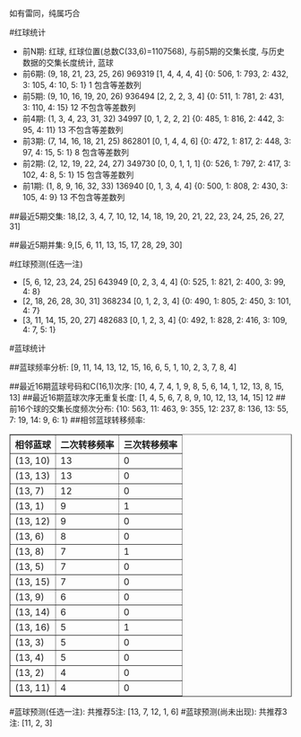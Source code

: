 <!-- 
.. title: 双色球2015109期(2015-09-17)数据分析报告
.. slug: slott-2015109-2015-09-17-report
.. date: 2015-09-18 08:00:00 UTC+08:00
.. tags: Lottery
.. link: 
.. description: 
.. type: text
-->

如有雷同，纯属巧合

<!-- TEASER_END-->

#红球统计

- 前N期: 红球, 红球位置(总数C(33,6)=1107568), 与前5期的交集长度, 与历史数据的交集长度统计, 蓝球
- 前6期: (9, 18, 21, 23, 25, 26) 969319 [1, 4, 4, 4, 4] {0: 506, 1: 793, 2: 432, 3: 105, 4: 10, 5: 1} 1 包含等差数列
- 前5期: (9, 10, 16, 19, 20, 26) 936494 [2, 2, 2, 3, 4] {0: 511, 1: 781, 2: 431, 3: 110, 4: 15} 12 不包含等差数列
- 前4期: (1, 3, 4, 23, 31, 32) 34997 [0, 1, 2, 2, 2] {0: 485, 1: 816, 2: 442, 3: 95, 4: 11} 13 不包含等差数列
- 前3期: (7, 14, 16, 18, 21, 25) 862801 [0, 1, 4, 4, 6] {0: 472, 1: 817, 2: 448, 3: 97, 4: 15, 5: 1} 8 包含等差数列
- 前2期: (2, 12, 19, 22, 24, 27) 349730 [0, 0, 1, 1, 1] {0: 526, 1: 797, 2: 417, 3: 102, 4: 8, 5: 1} 15 包含等差数列
- 前1期: (1, 8, 9, 16, 32, 33) 136940 [0, 1, 3, 4, 4] {0: 500, 1: 808, 2: 430, 3: 105, 4: 9} 13 不包含等差数列

##最近5期交集:
18,[2, 3, 4, 7, 10, 12, 14, 18, 19, 20, 21, 22, 23, 24, 25, 26, 27, 31]

##最近5期并集:
9,[5, 6, 11, 13, 15, 17, 28, 29, 30]

#红球预测(任选一注)

- [5, 6, 12, 23, 24, 25] 643949 [0, 2, 3, 4, 4] {0: 525, 1: 821, 2: 400, 3: 99, 4: 8}
- [2, 18, 26, 28, 30, 31] 368234 [0, 1, 2, 3, 4] {0: 490, 1: 805, 2: 450, 3: 101, 4: 7}
- [3, 11, 14, 15, 20, 27] 482683 [0, 1, 2, 3, 4] {0: 492, 1: 828, 2: 416, 3: 109, 4: 7, 5: 1}

#蓝球统计

##蓝球频率分析:
[9, 11, 14, 13, 12, 15, 16, 6, 5, 1, 10, 2, 3, 7, 8, 4]

##最近16期蓝球号码和C(16,1)次序:
[10, 4, 7, 4, 1, 9, 8, 5, 6, 14, 1, 12, 13, 8, 15, 13]
##最近16期蓝球次序无重复长度:
[1, 4, 5, 6, 7, 8, 9, 10, 12, 13, 14, 15] 12
##前16个球的交集长度频次分布:
{10: 563, 11: 463, 9: 355, 12: 237, 8: 136, 13: 55, 7: 19, 14: 9, 6: 1}
##相邻蓝球转移频率:
<table border="1" class="table table-striped dataframe">
  <thead>
    <tr style="text-align: right;">
      <th>相邻蓝球</th>
      <th>二次转移频率</th>
      <th>三次转移频率</th>
    </tr>
  </thead>
  <tbody>
    <tr>
      <td>(13, 10)</td>
      <td>13</td>
      <td>0</td>
    </tr>
    <tr>
      <td>(13, 13)</td>
      <td>13</td>
      <td>0</td>
    </tr>
    <tr>
      <td>(13, 7)</td>
      <td>12</td>
      <td>0</td>
    </tr>
    <tr>
      <td>(13, 1)</td>
      <td>9</td>
      <td>1</td>
    </tr>
    <tr>
      <td>(13, 12)</td>
      <td>9</td>
      <td>0</td>
    </tr>
    <tr>
      <td>(13, 6)</td>
      <td>8</td>
      <td>0</td>
    </tr>
    <tr>
      <td>(13, 8)</td>
      <td>7</td>
      <td>1</td>
    </tr>
    <tr>
      <td>(13, 5)</td>
      <td>7</td>
      <td>0</td>
    </tr>
    <tr>
      <td>(13, 15)</td>
      <td>7</td>
      <td>0</td>
    </tr>
    <tr>
      <td>(13, 9)</td>
      <td>6</td>
      <td>0</td>
    </tr>
    <tr>
      <td>(13, 14)</td>
      <td>6</td>
      <td>0</td>
    </tr>
    <tr>
      <td>(13, 16)</td>
      <td>5</td>
      <td>1</td>
    </tr>
    <tr>
      <td>(13, 3)</td>
      <td>5</td>
      <td>0</td>
    </tr>
    <tr>
      <td>(13, 4)</td>
      <td>5</td>
      <td>0</td>
    </tr>
    <tr>
      <td>(13, 2)</td>
      <td>4</td>
      <td>0</td>
    </tr>
    <tr>
      <td>(13, 11)</td>
      <td>4</td>
      <td>0</td>
    </tr>
  </tbody>
</table>
#蓝球预测(任选一注):
共推荐5注: [13, 7, 12, 1, 6]
#蓝球预测(尚未出现):
共推荐3注: [11, 2, 3]

